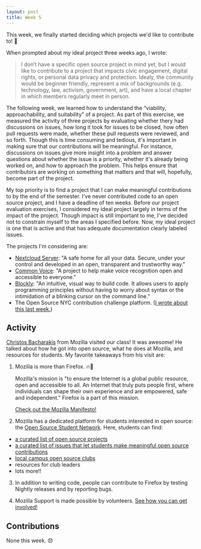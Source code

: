 ```yaml
---
layout: post
title: Week 5
---
```


This week, we finally started deciding which projects we'd like to contribute to! 🎉

When prompted about my ideal project three weeks ago, I wrote:
> I don’t have a specific open source project in mind yet, but I would like to contribute to a project that impacts civic engagement, digital rights, or personal data privacy and protection. Idealy, the community would be beginner friendly, represent a mix of backgrounds (e.g. technology, law, activism, government, art), and have a local chapter in which members regularly meet in person.

The following week, we learned how to understand the “viability, approachability, and suitability” of a project. As part of this exercise, we measured the activity of three projects by evaluating whether thery had discussions on issues, how long it took for issues to be closed, how often pull requests were made, whether these pull requests were reviewed, and so forth. Though this is time consuming and tedious, it's important in making sure that our contributions will be meaningful. For instance, discussions on issues give more insight into a problem and answer questions about whether the issue is a priority, whether it's already being worked on, and how to approach the problem. This helps ensure that contributors are working on something that matters and that will, hopefully, become part of the project. 

My top priority is to find a project that I can make meaningful contributions to by the end of the semester. I've never contributed code to an open source project, and I have a deadline of ten weeks. Before our project evaluation exercises, I considered my ideal project largely in terms of the impact of the project. Though impact is still important to me, I've decided not to constrain myself to the areas I specified before. Now, my ideal project is one that is active and that has adequate documentation clearly labeled issues. 

The projects I'm considering are:
- [Nextcloud Server](https://github.com/nextcloud/server): "A safe home for all your data. Secure, under your control and developed in an open, transparent and trustworthy way."
- [Common Voice](https://github.com/mozilla/voice-web): "A project to help make voice recognition open and accessible to everyone."
- [Blockly](https://github.com/google/blockly): "An intuitive, visual way to build code. It allows users to apply programming principles without having to worry about syntax or the intimidation of a blinking cursor on the command line."
- The Open Source NYC contribution challenge platform. ([I wrote about this last week.](https://hunter-college-ossd-spr19.github.io/codesue-weekly/week04/))

## Activity
[Christos Bacharakis](https://twitter.com/bacharakis) from Mozilla visited our class! It was awesome! He talked about how he got into open source, what he does at Mozilla, and resources for students. My favorite takeaways from his visit are:
1. Mozilla is more than Firefox. 🔥🦊

    Mozilla's mission is "to ensure the Internet is a global public resource, open and accessible to all. An Internet that truly puts people first, where individuals can shape their own experience and are empowered, safe and independent." Firefox is a part of this mission. 

    [Check out the Mozilla Manifesto!](https://www.mozilla.org/en-US/about/manifesto/details/)

2. Mozilla has a dedicated platform for students interested in open source: the [Open Source Student Network](https://ossn.club/). Here, students can find:
- [a curated list of open source projects](https://projects.ossn.club)
- [a curated list of issues that let students make meaningful open source contributions](https://fixme.ossn.club/) 
- [local campus open source clubs](https://ossn.club/clubs)
- resources for club leaders
- lots more!!

3. In addition to writing code, people can contribute to Firefox by testing Nightly releases and by reporting bugs.

4. Mozilla Support is made possible by volunteers. [See how you can get involved!](https://support.mozilla.org/en-US/get-involved)

## Contributions
None this week. 😞
